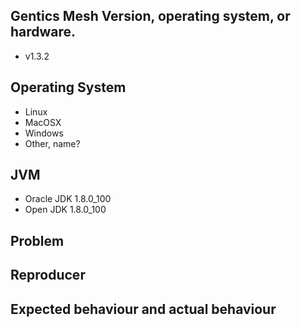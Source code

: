 ## Gentics Mesh Version, operating system, or hardware.
- v1.3.2

## Operating System
- Linux
- MacOSX
- Windows
- Other, name?

## JVM
- Oracle JDK 1.8.0_100
- Open JDK 1.8.0_100

## Problem

## Reproducer

## Expected behaviour and actual behaviour

